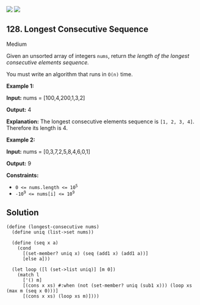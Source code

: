 [![](https://img.shields.io/github/stars/javadev/LeetCode-in-All?label=Stars&style=flat-square)](https://github.com/javadev/LeetCode-in-All)
[![](https://img.shields.io/github/forks/javadev/LeetCode-in-All?label=Fork%20me%20on%20GitHub%20&style=flat-square)](https://github.com/javadev/LeetCode-in-All/fork)

## 128\. Longest Consecutive Sequence

Medium

Given an unsorted array of integers `nums`, return _the length of the longest consecutive elements sequence._

You must write an algorithm that runs in `O(n)` time.

**Example 1:**

**Input:** nums = [100,4,200,1,3,2]

**Output:** 4

**Explanation:** The longest consecutive elements sequence is `[1, 2, 3, 4]`. Therefore its length is 4.

**Example 2:**

**Input:** nums = [0,3,7,2,5,8,4,6,0,1]

**Output:** 9

**Constraints:**

*   <code>0 <= nums.length <= 10<sup>5</sup></code>
*   <code>-10<sup>9</sup> <= nums[i] <= 10<sup>9</sup></code>

## Solution

```racket
(define (longest-consecutive nums)
  (define uniq (list->set nums))

  (define (seq x a)
    (cond
      [(set-member? uniq x) (seq (add1 x) (add1 a))]
      [else a]))

  (let loop ([l (set->list uniq)] [m 0])
    (match l
      ['() m]
      [(cons x xs) #:when (not (set-member? uniq (sub1 x))) (loop xs (max m (seq x 0)))]
      [(cons x xs) (loop xs m)])))
```